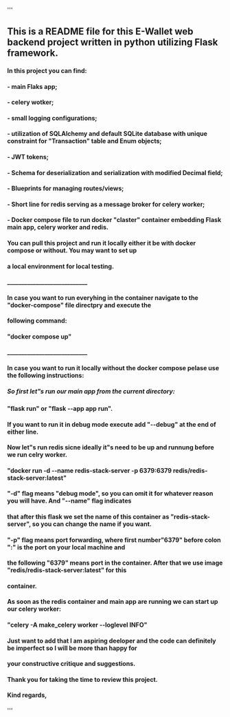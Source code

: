 '''
## This is a README file for this E-Wallet web backend project written in python utilizing Flask framework.
#### In this project you can find: 
#### - main Flaks app;
#### - celery wotker;
#### - small logging configurations;
#### - utilization of SQLAlchemy and default SQLite database with unique constraint for "Transaction" table and Enum objects;
#### - JWT tokens; 
#### - Schema for deserialization and serialization with modified Decimal field;
#### - Blueprints for managing routes/views;
#### - Short line for redis serving as a message broker for celery worker;
#### - Docker compose file to run docker "claster" container embedding Flask main app, celery worker and redis.
#### You can pull this project and run it locally either it be with docker compose or without. You may want to set up
#### a local environment for local testing.
#### ____________________________

#### In case you want to run everyhing in the container navigate to the "docker-compose" file directpry and execute the 
#### following command:
#### "docker compose up"

#### ____________________________

#### In case you want to run it locally without the docker compose pelase use the following instructions:
##### So first let"s run our main app from the current directory:
#### "flask run" or "flask --app app run".
#### If you want to run it in debug mode execute add "--debug" at the end of either line.

#### Now let"s run redis sicne ideally it"s need to be up and runnung before we run celry worker.
#### "docker run -d --name redis-stack-server -p 6379:6379 redis/redis-stack-server:latest"
#### "-d" flag means "debug mode", so you can omit it for whatever reason you will have. And "--name" flag indicates
#### that after this flask we set the name of this container as "redis-stack-server", so you can change the name if you want.
#### "-p" flag means port forwarding, where first number"6379" before colon ":" is the port on your local machine and
#### the following "6379" means port in the container. After that we use image "redis/redis-stack-server:latest" for this
#### container.

#### As soon as the redis container and main app are running we can start up our celery worker:
#### "celery -A make_celery worker --loglevel INFO"


#### Just want to add that I am aspiring deeloper and the code can definitely be imperfect so I will be more than happy for
#### your constructive critique and suggestions.


#### Thank you for taking the time to review this project.

#### Kind regards,
'''
